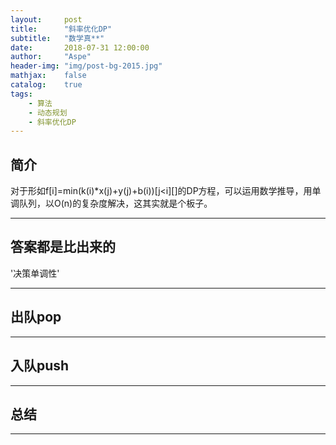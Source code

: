 ```yaml
---
layout:     post
title:      "斜率优化DP"
subtitle:   "数学真**"
date:       2018-07-31 12:00:00
author:     "Aspe"
header-img: "img/post-bg-2015.jpg"
mathjax:    false
catalog:    true
tags:
    - 算法
    - 动态规划
    - 斜率优化DP
---
```


## 简介
   对于形如f[i]=min(k(i)*x(j)+y(j)+b(i))[j<i][]的DP方程，可以运用数学推导，用单调队列，以O(n)的复杂度解决，这其实就是个板子。

---

## 答案都是比出来的
   '决策单调性'
   

---

## 出队pop

---

## 入队push

---

## 总结

---

